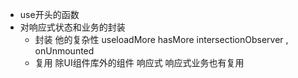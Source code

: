 - use开头的函数
- 对响应式状态和业务的封装
  - 封装 
    他的复杂性 useloadMore hasMore intersectionObserver , onUnmounted
  - 复用
    除UI组件库外的组件 响应式
    响应式业务也有复用
